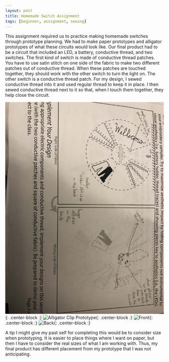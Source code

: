 ```yaml
---
layout: post
title: Homemade Switch Assignment
tags: [beginner, assignment, sewing]
---
```

This assignment required us to practice making homemade switches through prototype planning.
We had to make paper prototypes and alligator prototypes of what these circuits would look like.
Our final product had to be a circuit that included an LED, a battery, conductive thread, and two switches.
The first kind of switch is made of conductive thread patches.
You have to use satin stitch on one side of the fabric to make two different patches out of conductive thread.
When these patches are touched together, they should work with the other switch to turn the light on.
The other switch is a conductive thread patch.
For my design, I sewed conductive thread into it and used regular thread to keep it in place.
I then sewed conductive thread next to it so that, when I touch them together, they help close the circuit.

![Paper Prototype](/img/IMG_0069.JPG){: .center-block :}
![Alligator Clip Prototype](/img/){: .center-block :}
![Front](/img/){: .center-block :}
![Back](/img/){: .center-block :}

A tip I might give my past self for completing this would be to consider size when prototyping.
It is easier to place things where I want on paper, but then I have to consider the real sizes of what I am working with.
Thus, my final product has different placement from my prototype that I was not anticipating.
